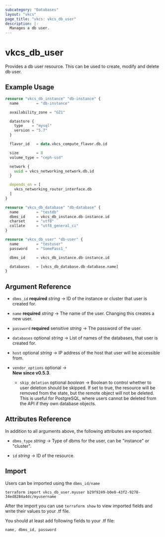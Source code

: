 ```yaml
---
subcategory: "Databases"
layout: "vkcs"
page_title: "vkcs: vkcs_db_user"
description: |-
  Manages a db user.
---
```


# vkcs_db_user

Provides a db user resource. This can be used to create, modify and delete db user.

## Example Usage

```terraform
resource "vkcs_db_instance" "db-instance" {
  name        = "db-instance"

  availability_zone = "GZ1"

  datastore {
    type    = "mysql"
    version = "5.7"
  }

  flavor_id   = data.vkcs_compute_flavor.db.id

  size        = 8
  volume_type = "ceph-ssd"  

  network {
    uuid = vkcs_networking_network.db.id
  }

  depends_on = [
    vkcs_networking_router_interface.db
  ]
}

resource "vkcs_db_database" "db-database" {
  name        = "testdb"
  dbms_id     = vkcs_db_instance.db-instance.id
  charset     = "utf8"
  collate     = "utf8_general_ci"
}

resource "vkcs_db_user" "db-user" {
  name        = "testuser"
  password    = "SomePass1_"

  dbms_id     = vkcs_db_instance.db-instance.id

  databases   = [vkcs_db_database.db-database.name]
}
```
## Argument Reference
- `dbms_id` **required** *string* &rarr;  ID of the instance or cluster that user is created for.

- `name` **required** *string* &rarr;  The name of the user. Changing this creates a new user.

- `password` **required** sensitive *string* &rarr;  The password of the user.

- `databases` optional *string* &rarr;  List of names of the databases, that user is created for.

- `host` optional *string* &rarr;  IP address of the host that user will be accessible from.

- `vendor_options` optional &rarr;  <br>**New since v0.5.3**.
  - `skip_deletion` optional *boolean* &rarr;  Boolean to control whether to user deletion should be skipped. If set to true, the resource will be removed from the state, but the remote object will not be deleted. This is useful for PostgreSQL, where users cannot be deleted from the API if they own database objects.


## Attributes Reference
In addition to all arguments above, the following attributes are exported:
- `dbms_type` *string* &rarr;  Type of dbms for the user, can be "instance" or "cluster".

- `id` *string* &rarr;  ID of the resource.



## Import

Users can be imported using the `dbms_id/name`

```shell
terraform import vkcs_db_user.myuser b29f9249-b0e0-43f2-9278-34ed8284a4dc/myusername
```

After the import you can use ```terraform show``` to view imported fields and write their values to your .tf file.

You should at least add following fields to your .tf file:

`name, dbms_id, password`
